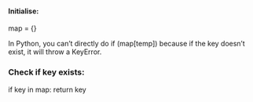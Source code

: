 #### Initialise:
map = {}

In Python, you can’t directly do if (map[temp]) because if the key doesn’t exist, it will throw a KeyError.

### Check if key exists:

if key in map:
    return key